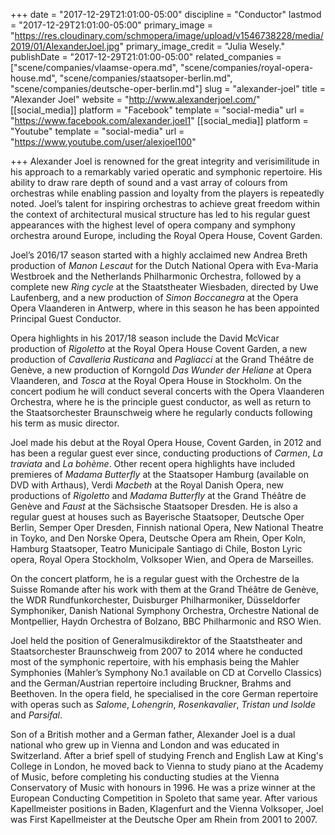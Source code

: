 +++
date = "2017-12-29T21:01:00-05:00"
discipline = "Conductor"
lastmod = "2017-12-29T21:01:00-05:00"
primary_image = "https://res.cloudinary.com/schmopera/image/upload/v1546738228/media/2019/01/AlexanderJoel.jpg"
primary_image_credit = "Julia Wesely."
publishDate = "2017-12-29T21:01:00-05:00"
related_companies = ["scene/companies/vlaamse-opera.md", "scene/companies/royal-opera-house.md", "scene/companies/staatsoper-berlin.md", "scene/companies/deutsche-oper-berlin.md"]
slug = "alexander-joel"
title = "Alexander Joel"
website = "http://www.alexanderjoel.com/"
[[social_media]]
platform = "Facebook"
template = "social-media"
url = "https://www.facebook.com/alexander.joel1"
[[social_media]]
platform = "Youtube"
template = "social-media"
url = "https://www.youtube.com/user/alexjoel100"

+++
Alexander Joel is renowned for the great integrity and verisimilitude in his approach to a remarkably varied operatic and symphonic repertoire. His ability to draw rare depth of sound and a vast array of colours from orchestras while enabling passion and loyalty from the players is repeatedly noted. Joel’s talent for inspiring orchestras to achieve great freedom within the context of architectural musical structure has led to his regular guest appearances with the highest level of opera company and symphony orchestra around Europe, including the Royal Opera House, Covent Garden.

Joel’s 2016/17 season started with a highly acclaimed new Andrea Breth production of _Manon Lescaut_ for the Dutch National Opera with Eva-Maria Westbroek and the Netherlands Philharmonic Orchestra, followed by a complete new _Ring cycle_ at the Staatstheater Wiesbaden, directed by Uwe Laufenberg, and a new production of _Simon Boccanegra_ at the Opera Opera Vlaanderen in Antwerp, where in this season he has been appointed Principal Guest Conductor.

Opera highlights in his 2017/18 season include the David McVicar production of _Rigoletto_ at the Royal Opera House Covent Garden, a new production of _Cavalleria Rusticana_ and _Pagliacci_ at the Grand Théâtre de Genève, a new production of Korngold _Das Wunder der Heliane_ at Opera Vlaanderen, and _Tosca_ at the Royal Opera House in Stockholm. On the concert podium he will conduct several concerts with the Opera Vlaanderen Orchestra, where he is the principle guest conductor, as well as return to the Staatsorchester Braunschweig where he regularly conducts following his term as music director.

Joel made his debut at the Royal Opera House, Covent Garden, in 2012 and has been a regular guest ever since, conducting productions of _Carmen_, _La traviata_ and _La bohème_. Other recent opera highlights have included premieres of _Madama Butterfly_ at the Staatsoper Hamburg (available on DVD with Arthaus), Verdi _Macbeth_ at the Royal Danish Opera, new productions of _Rigoletto_ and _Madama Butterfly_ at the Grand Théâtre de Genève and _Faust_ at the Sächsische Staatsoper Dresden. He is also a regular guest at houses such as Bayerische Staatsoper, Deutsche Oper Berlin, Semper Oper Dresden, Finnish national Opera, New National Theatre in Toyko, and Den Norske Opera, Deutsche Opera am Rhein, Oper Koln, Hamburg Staatsoper, Teatro Municipale Santiago di Chile, Boston Lyric opera, Royal Opera Stockholm, Volksoper Wien, and Opera de Marseilles.

On the concert platform, he is a regular guest with the Orchestre de la Suisse Romande after his work with them at the Grand Théâtre de Genève, the WDR Rundfunkorchester, Duisburger Philharmoniker, Düsseldorfer Symphoniker, Danish National Symphony Orchestra, Orchestre National de Montpellier, Haydn Orchestra of Bolzano, BBC Philharmonic and RSO Wien.

Joel held the position of Generalmusikdirektor of the Staatstheater and Staatsorchester Braunschweig from 2007 to 2014 where he conducted most of the symphonic repertoire, with his emphasis being the Mahler Symphonies (Mahler’s Symphony No.1 available on CD at Corvello Classics) and the German/Austrian repertoire including Bruckner, Brahms and Beethoven. In the opera field, he specialised in the core German repertoire with operas such as _Salome_, _Lohengrin_, _Rosenkavalier_, _Tristan und Isolde_ and _Parsifal_.

Son of a British mother and a German father, Alexander Joel is a dual national who grew up in Vienna and London and was educated in Switzerland. After a brief spell of studying French and English Law at King's College in London, he moved back to Vienna to study piano at the Academy of Music, before completing his conducting studies at the Vienna Conservatory of Music with honours in 1996. He was a prize winner at the European Conducting Competition in Spoleto that same year. After various Kapellmeister positions in Baden, Klagenfurt and the Vienna Volksoper, Joel was First Kapellmeister at the Deutsche Oper am Rhein from 2001 to 2007.